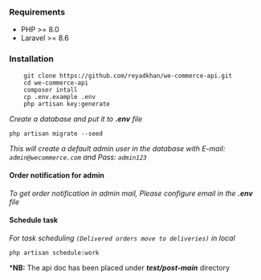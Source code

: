 ### Requirements
- PHP >= 8.0
- Laravel >= 8.6

### Installation
```
    git clone https://github.com/reyadkhan/we-commerce-api.git
    cd we-commerce-api
    composer intall
    cp .env.example .env
    php artisan key:generate
```
_Create a database and put it to **.env** file_
```
php artisan migrate --seed
```
_This will create a default admin user in the database with E-mail: `admin@wecommerce.com` and Pass: `admin123`_
#### Order notification for admin
_To get order notification in admin mail, Please configure email in the **.env** file_
#### Schedule task
_For task scheduling `(Delivered orders move to deliveries)` in local_
```
php artisan schedule:work
```

***NB:** The api doc has been placed under **_test/post-main_** directory
